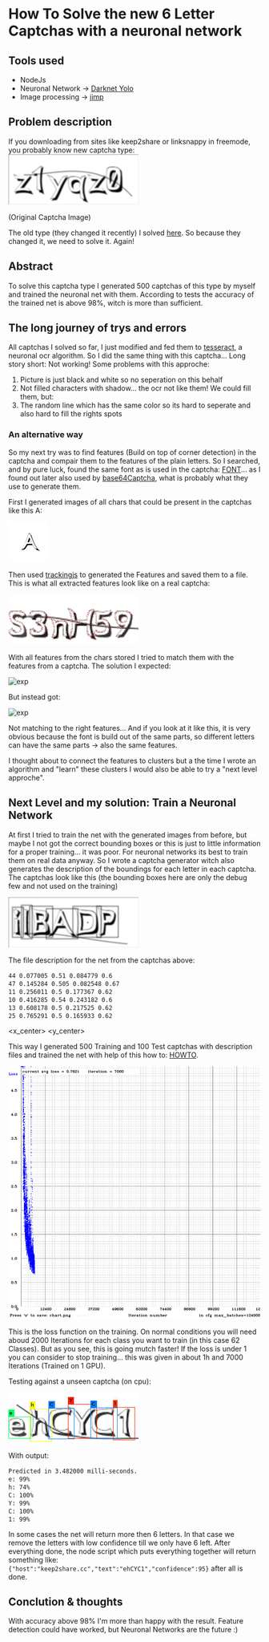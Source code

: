 # How To Solve the new 6 Letter Captchas with a neuronal network #
## Tools used ##
* NodeJs
* Neuronal Network -> [Darknet Yolo](https://pjreddie.com/darknet/yolo/)
* Image processing -> [jimp](https://github.com/oliver-moran/jimp)

## Problem description ##
If you downloading from sites like keep2share or linksnappy in freemode, you probably know new captcha type:
![ks](/docs/220293750054.jpg)

(Original Captcha Image)

The old type (they changed it recently) I solved [here](/docs/howToSolve6DigitCaptchasWalkthrough.md).
So because they changed it, we need to solve it. Again!

## Abstract
To solve this captcha type I generated 500 captchas of this type by myself and trained the neuronal net with them. According to tests the accuracy of the trained net is above 98%, witch is more than sufficient.

## The long journey of trys and errors
All captchas I solved so far, I just modified and fed them to [tesseract](https://github.com/naptha/tesseract.js?files=1), a neuronal ocr algorithm. So I did the same thing with this captcha... Long story short: Not working! Some problems with this approche:
1. Picture is just black and white so no seperation on this behalf
2. Not filled characters with shadow... the ocr not like them! We could fill them, but:
3. The random line which has the same color so its hard to seperate and also hard to fill the rights spots

### An alternative way
So my next try was to find features (Build on top of corner detection) in the captcha and compair them to the features of the plain letters. So I searched, and by pure luck, found the same font as is used in the captcha: [FONT](https://www.wfonts.com/font/comicbook-smash)... as I found out later also used by [base64Captcha](https://github.com/mojocn/base64Captcha), what is probably what they use to generate them.

First I generated images of all chars that could be present in the captchas like this A:

![a](/docs/A.jpeg)

Then used [trackingjs](https://trackingjs.com/docs.html#utilities) to generated the Features and saved them to a file.
This is what all extracted features look like on a real captcha:

![withCrns](/docs/withCrns.jpg)

With all features from the chars stored I tried to match them with the features from a captcha. The solution I expected:

![exp](/docs/exp.gif)

But instead got:

![exp](/docs/exp2.gif)

Not matching to the right features... And if you look at it like this, it is very obvious because the font is build out of the same parts, so different letters can have the same parts -> also the same features.

I thought about to connect the features to clusters but a the time I wrote an algorithm and "learn" these clusters I would also be able to try a "next level approche".

## Next Level and my solution: Train a Neuronal Network
At first I tried to train the net with the generated images from before, but maybe I not got the correct bounding boxes or this is just to little information for a proper training... it was poor. 
For neuronal networks its best to train them on real data anyway. So I wrote a captcha generator witch also generates the description of the boundings for each letter in each captcha. The captchas look like this (the bounding boxes here are only the debug few and not used on the training)

![exp](/docs/674340947845.jpg)

The file description for the net from the captchas above:
```
44 0.077005 0.51 0.084779 0.6
47 0.145284 0.505 0.082548 0.67
11 0.256011 0.5 0.177367 0.62
10 0.416285 0.54 0.243182 0.6
13 0.608178 0.5 0.217525 0.62
25 0.765291 0.5 0.165933 0.62
```
<ClassName> <x_center> <y_center> <width> <height>
  
This way I generated 500 Training and 100 Test captchas with description files and trained the net with help of this how to: [HOWTO](https://github.com/AlexeyAB/darknet#how-to-train-to-detect-your-custom-objects).

![exp](/docs/chart.png)

This is the loss function on the training. On normal conditions you will need aboud 2000 Iterations for each class you want to train (in this case 62 Classes). But as you see, this is going mutch faster! If the loss is under 1 you can consider to stop training... this was given in about 1h and 7000 Iterations (Trained on 1 GPU).

Testing against a unseen captcha (on cpu):

![exp](/docs/predictions.jpg)

With output:
```
Predicted in 3.482000 milli-seconds.
e: 99%
h: 74%
C: 100%
Y: 99%
C: 100%
1: 99%
```

In some cases the net will return more then 6 letters. In that case we remove the letters with low confidence till we only have 6 left.
After everything done, the node script which puts everything together will return something like: 
`{"host":"keep2share.cc","text":"ehCYC1","confidence":95}`
after all is done.

## Conclution & thoughts ##
With accuracy above 98% I'm more than happy with the result.
Feature detection could have worked, but Neuronal Networks are the future :)
